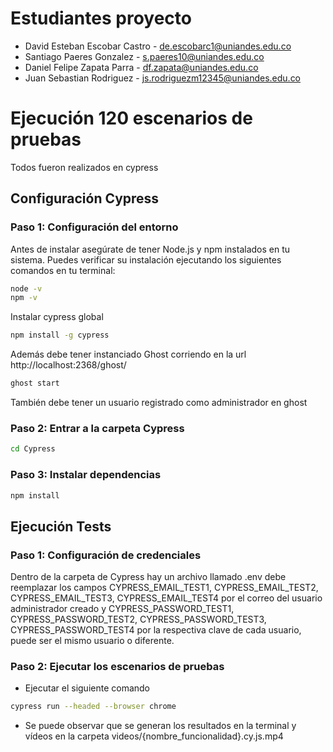 # Estudiantes proyecto

* David Esteban Escobar Castro - de.escobarc1@uniandes.edu.co
* Santiago Paeres Gonzalez - s.paeres10@uniandes.edu.co
* Daniel Felipe Zapata Parra - df.zapata@uniandes.edu.co
* Juan Sebastian Rodriguez - js.rodriguezm12345@uniandes.edu.co

# Ejecución 120 escenarios de pruebas
Todos fueron realizados en cypress

## Configuración Cypress 

### Paso 1: Configuración del entorno

Antes de instalar asegúrate de tener Node.js y npm instalados en tu sistema. Puedes verificar su instalación ejecutando los siguientes comandos en tu terminal:

```bash
node -v
npm -v
```

Instalar cypress global 

```bash
npm install -g cypress
```

Además debe tener instanciado Ghost corriendo en la url  http://localhost:2368/ghost/

```bash
ghost start
```

También debe tener un usuario registrado como administrador en ghost


### Paso 2: Entrar a la carpeta Cypress

```bash
cd Cypress
```

### Paso 3: Instalar dependencias

```bash
npm install
```

## Ejecución Tests

### Paso 1: Configuración de credenciales

Dentro de la carpeta de Cypress hay un archivo llamado .env debe reemplazar los campos CYPRESS_EMAIL_TEST1, CYPRESS_EMAIL_TEST2, CYPRESS_EMAIL_TEST3, CYPRESS_EMAIL_TEST4 por el correo del usuario administrador creado y CYPRESS_PASSWORD_TEST1, CYPRESS_PASSWORD_TEST2, CYPRESS_PASSWORD_TEST3, CYPRESS_PASSWORD_TEST4 por la respectiva clave de cada usuario, puede ser el mismo usuario o diferente.

### Paso 2: Ejecutar los escenarios de pruebas

* Ejecutar el siguiente comando 
```bash
cypress run --headed --browser chrome
```
* Se puede observar que se generan los resultados en la terminal y vídeos en la carpeta videos/{nombre_funcionalidad}.cy.js.mp4